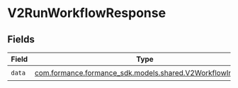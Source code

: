 # V2RunWorkflowResponse


## Fields

| Field                                                                                                   | Type                                                                                                    | Required                                                                                                | Description                                                                                             |
| ------------------------------------------------------------------------------------------------------- | ------------------------------------------------------------------------------------------------------- | ------------------------------------------------------------------------------------------------------- | ------------------------------------------------------------------------------------------------------- |
| `data`                                                                                                  | [com.formance.formance_sdk.models.shared.V2WorkflowInstance](../../models/shared/V2WorkflowInstance.md) | :heavy_check_mark:                                                                                      | N/A                                                                                                     |
